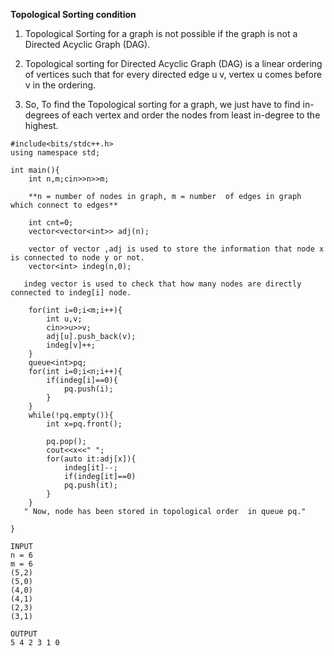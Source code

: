 
**Topological Sorting condition**

1. Topological Sorting for a graph is not possible if the graph is not a  Directed Acyclic Graph (DAG).

2. Topological sorting for Directed Acyclic Graph (DAG) is a linear ordering of vertices such that for every directed edge u v, vertex u comes before v in the ordering.

3. So, To find the Topological sorting for a graph, we just have to find in-degrees of each vertex and order the nodes from least in-degree to the highest.


```
#include<bits/stdc++.h>
using namespace std;

int main(){
	int n,m;cin>>n>>m;  

    **n = number of nodes in graph, m = number  of edges in graph which connect to edges**

	int cnt=0;
	vector<vector<int>> adj(n);

    vector of vector ,adj is used to store the information that node x is connected to node y or not.
	vector<int> indeg(n,0);

   indeg vector is used to check that how many nodes are directly connected to indeg[i] node.

	for(int i=0;i<m;i++){
		int u,v;
		cin>>u>>v;
		adj[u].push_back(v);
		indeg[v]++;
	}
	queue<int>pq;
	for(int i=0;i<n;i++){
		if(indeg[i]==0){
			pq.push(i);
		}
	}
	while(!pq.empty()){
		int x=pq.front();
	
		pq.pop();
		cout<<x<<" ";
		for(auto it:adj[x]){
			indeg[it]--;
			if(indeg[it]==0)
			pq.push(it);
		}
	}
   " Now, node has been stored in topological order  in queue pq."

}
```

```
INPUT 
n = 6
m = 6
(5,2)
(5,0)
(4,0)
(4,1)
(2,3)
(3,1)
```
```
OUTPUT
5 4 2 3 1 0
```
